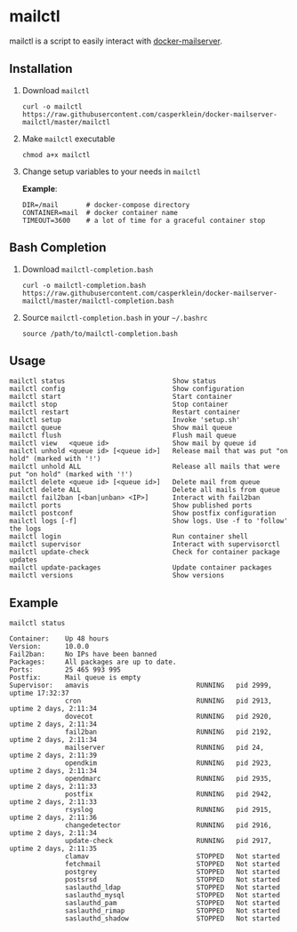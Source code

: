 # mailctl

mailctl is a script to easily interact with [docker-mailserver](https://github.com/docker-mailserver/docker-mailserver/).

## Installation

1. Download `mailctl`

       curl -o mailctl https://raw.githubusercontent.com/casperklein/docker-mailserver-mailctl/master/mailctl

1. Make `mailctl` executable

       chmod a+x mailctl

1. Change setup variables to your needs in `mailctl`

   **Example**:

       DIR=/mail       # docker-compose directory
       CONTAINER=mail  # docker container name
       TIMEOUT=3600    # a lot of time for a graceful container stop

## Bash Completion

1. Download `mailctl-completion.bash`

       curl -o mailctl-completion.bash https://raw.githubusercontent.com/casperklein/docker-mailserver-mailctl/master/mailctl-completion.bash

2. Source `mailctl-completion.bash` in your `~/.bashrc`

       source /path/to/mailctl-completion.bash

## Usage

    mailctl status                           Show status
    mailctl config                           Show configuration
    mailctl start                            Start container
    mailctl stop                             Stop container
    mailctl restart                          Restart container
    mailctl setup                            Invoke 'setup.sh'
    mailctl queue                            Show mail queue
    mailctl flush                            Flush mail queue
    mailctl view   <queue id>                Show mail by queue id
    mailctl unhold <queue id> [<queue id>]   Release mail that was put "on hold" (marked with '!')
    mailctl unhold ALL                       Release all mails that were put "on hold" (marked with '!')
    mailctl delete <queue id> [<queue id>]   Delete mail from queue
    mailctl delete ALL                       Delete all mails from queue
    mailctl fail2ban [<ban|unban> <IP>]      Interact with fail2ban
    mailctl ports                            Show published ports
    mailctl postconf                         Show postfix configuration
    mailctl logs [-f]                        Show logs. Use -f to 'follow' the logs
    mailctl login                            Run container shell
    mailctl supervisor                       Interact with supervisorctl
    mailctl update-check                     Check for container package updates
    mailctl update-packages                  Update container packages
    mailctl versions                         Show versions

## Example

`mailctl status`

    Container:    Up 48 hours
    Version:      10.0.0
    Fail2ban:     No IPs have been banned
    Packages:     All packages are up to date.
    Ports:        25 465 993 995
    Postfix:      Mail queue is empty
    Supervisor:   amavis                           RUNNING   pid 2999, uptime 17:32:37
                  cron                             RUNNING   pid 2913, uptime 2 days, 2:11:34
                  dovecot                          RUNNING   pid 2920, uptime 2 days, 2:11:34
                  fail2ban                         RUNNING   pid 2192, uptime 2 days, 2:11:34
                  mailserver                       RUNNING   pid 24,   uptime 2 days, 2:11:39
                  opendkim                         RUNNING   pid 2923, uptime 2 days, 2:11:34
                  opendmarc                        RUNNING   pid 2935, uptime 2 days, 2:11:33
                  postfix                          RUNNING   pid 2942, uptime 2 days, 2:11:33
                  rsyslog                          RUNNING   pid 2915, uptime 2 days, 2:11:36
                  changedetector                   RUNNING   pid 2916, uptime 2 days, 2:11:34
                  update-check                     RUNNING   pid 2917, uptime 2 days, 2:11:35
                  clamav                           STOPPED   Not started
                  fetchmail                        STOPPED   Not started
                  postgrey                         STOPPED   Not started
                  postsrsd                         STOPPED   Not started
                  saslauthd_ldap                   STOPPED   Not started
                  saslauthd_mysql                  STOPPED   Not started
                  saslauthd_pam                    STOPPED   Not started
                  saslauthd_rimap                  STOPPED   Not started
                  saslauthd_shadow                 STOPPED   Not started
